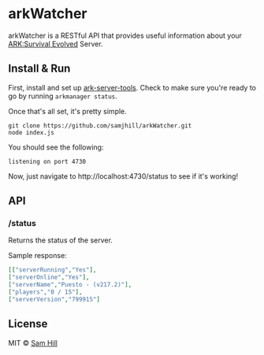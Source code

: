 # arkWatcher
arkWatcher is a RESTful API that provides useful information about your [ARK:Survival Evolved](http://store.steampowered.com/app/346110/) Server.


## Install & Run

First, install and set up [ark-server-tools](https://github.com/FezVrasta/ark-server-tools). Check to make sure you're ready to go by running `arkmanager status`. 

Once that's all set, it's pretty simple.

```shell
git clone https://github.com/samjhill/arkWatcher.git
node index.js
```

You should see the following:
```shell
listening on port 4730
```
Now, just navigate to http://localhost:4730/status to see if it's working!


## API

### /status

Returns the status of the server.

Sample response:
```json
[["serverRunning","Yes"],
["serverOnline","Yes"],
["serverName","Puesto - (v217.2)"],
["players","0 / 15"],
["serverVersion","799915"]
```


## License

MIT © [Sam Hill](https://github.com/samjhill)
